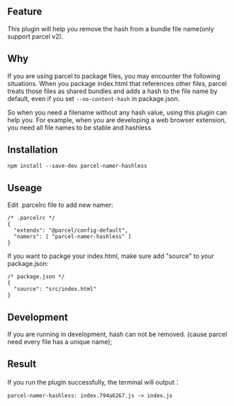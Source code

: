 ## Feature

This plugin will help you remove the hash from a bundle file name(only support parcel v2).

## Why

If you are using parcel to package files, you may encounter the following situations.
When you package index.html that references other files, parcel treats those files as shared bundles and adds a hash to the file name by default, even if you set `--no-content-hash` in package.json.

So when you need a filename without any hash value, using this plugin can help you. For example, when you are developing a web browser extension, you need all file names to be stable and hashless

## Installation

`npm install --save-dev parcel-namer-hashless`

## Useage

Edit .parcelrc file to add new namer:

```
/* .parcelrc */
{
  "extends": "@parcel/config-default",
  "namers": [ "parcel-namer-hashless" ]
}
```

If you want to packge your index.html, make sure add "source" to your package.json:

```
/* package.json */
{
  "source": "src/index.html"
}
```

## Development

If you are running in development, hash can not be removed.
(cause parcel need every file has a unique name);

## Result

If you run the plugin successfully, the terminal will output：

```
parcel-namer-hashless: index.794a6267.js -> index.js
```

